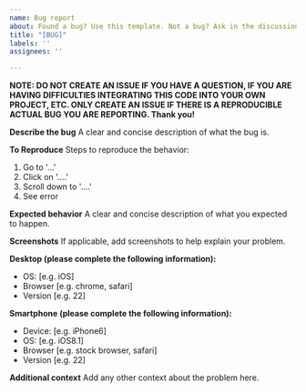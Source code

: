 ```yaml
---
name: Bug report
about: Found a bug? Use this template. Not a bug? Ask in the discussions instead.
title: "[BUG]"
labels: ''
assignees: ''

---
```


**NOTE: DO NOT CREATE AN ISSUE IF YOU HAVE A QUESTION, IF YOU ARE HAVING DIFFICULTIES INTEGRATING THIS CODE INTO YOUR OWN PROJECT, ETC. ONLY CREATE AN ISSUE IF THERE IS A REPRODUCIBLE ACTUAL BUG YOU ARE REPORTING. Thank you!**

**Describe the bug**
A clear and concise description of what the bug is.

**To Reproduce**
Steps to reproduce the behavior:
1. Go to '...'
2. Click on '....'
3. Scroll down to '....'
4. See error

**Expected behavior**
A clear and concise description of what you expected to happen.

**Screenshots**
If applicable, add screenshots to help explain your problem.

**Desktop (please complete the following information):**
 - OS: [e.g. iOS]
 - Browser [e.g. chrome, safari]
 - Version [e.g. 22]

**Smartphone (please complete the following information):**
 - Device: [e.g. iPhone6]
 - OS: [e.g. iOS8.1]
 - Browser [e.g. stock browser, safari]
 - Version [e.g. 22]

**Additional context**
Add any other context about the problem here.
